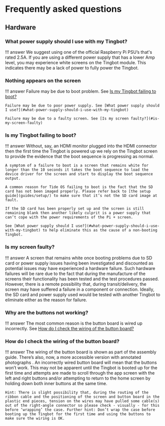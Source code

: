 # Frequently asked questions

## Hardware

### What power supply should I use with my Tingbot?

!!! answer
    We suggest using one of the official Raspberry Pi PSU’s that's rated
    2.5A. If you are using a different power supply that has a lower Amp
    level, you may experience white screens on the Tingbot module. This
    indicates there may be a lack of power to fully power the Tingbot. 

### Nothing appears on the screen

!!! answer
    Failure may be due to boot problem. See [Is my Tingbot failing to boot?](#is-my-tingbot-failing-to-boot)

    Failure may be due to poor power supply. See [What power supply should I use?](#what-power-supply-should-i-use-with-my-tingbot)

    Failure may be due to a faulty screen. See [Is my screen faulty?](#is-my-screen-faulty)

### Is my Tingbot failing to boot?

!!! answer
    Without, say, an HDMI monitor plugged into the HDMI connector then the first time the Tingbot is powered up we rely on the Tingbot screen to provide the evidence that the boot sequence is progressing as normal.

    A symptom of a failure to boot is a screen that remains white for longer than the 10 seconds it takes the boot sequence to load the device driver for the screen and start to display the boot sequence output.

    A common reason for Tide OS failing to boot is the fact that the SD card has not been imaged properly. Please refer back to [the setup guide](guides/setup/) to make sure that it’s not the SD card image at fault.

    If the SD card has been properly set up and the screen is still remaining blank then another likely culprit is a power supply that can’t cope with the power requirements of the Pi + screen.

    See [What power supply should I use?](#what-power-supply-should-i-use-with-my-tingbot) to help eliminate this as the cause of a non-booting Tingbot.

### Is my screen faulty?

!!! answer
    A screen that remains white once booting problems due to SD card or power supply issues having been investigated and discounted as potential issues may have experienced a hardware failure. Such hardware failures will be rare due to the fact that during the manufacture of the screens their functionality has been tested and the test procedures passed. However, there is a remote possibility that, during transit/delivery, the screen may have suffered a failure in a component or connection. Ideally, the SD card and power supply used would be tested with another Tingbot to eliminate either as the reason for failure.


### Why are the buttons not working?

!!! answer
    The most common reason is the button board is wired up incorrectly. See [How do I check the wiring of the button board?](#how-do-i-check-the-wiring-of-the-button-board)

### How do I check the wiring of the button board?

!!! answer
    The wiring of the button board is shown as part of the assembly guide. There’s also, now, a more accessible version with annotated photographs <insert link here>. An incorrectly wired button board will mean that the buttons won’t work. This may not be apparent until the Tingbot is booted up for the first time and attempts are made to scroll through the app screen with the left and right buttons and/or attempting to return to the home screen by holding down both inner buttons at the same time.  
    
    Hint: There is slight possibility that, during the routing of the ribbon cable and the positioning of the screen and button board in the plastic end pieces, tension on the wires may have pulled some cable(s) out of the right-angle connector so please check - visually - for this before ‘wrapping’ the case. Further hint: Don’t wrap the case before booting up the Tingbot for the first time and using the buttons to make sure the wiring is OK.


<style>
    .admonition.answer .admonition-title {
        display: none;
    }
    h3 {
        cursor: pointer;
    }
    h3 + .admonition.answer {
        display: none;
    }
    h3.open + .admonition.answer {
        display: block;
    }
    .faq-disclosure {
        margin-right: 4px;
        min-width: 15px;
    }
</style>

<script>
    $('h3').prepend($('<i class="faq-disclosure fa fa-caret-right" aria-hidden="true"></i>'))

    function updateCaret(el) {
        if ($(el).hasClass('open')) {
            $('.faq-disclosure', el).removeClass('fa-caret-right');
            $('.faq-disclosure', el).addClass('fa-caret-down');
        } else {
            $('.faq-disclosure', el).removeClass('fa-caret-down');
            $('.faq-disclosure', el).addClass('fa-caret-right');
        }
    }

    function openTargetedQuestion() {
        $('.open').removeClass('open').each(updateCaret);

        $(location.hash).addClass('open');
        updateCaret($(location.hash)[0]);
    }

    window.addEventListener("hashchange", openTargetedQuestion, false);

    if (location.hash) {
        openTargetedQuestion();
    }

    $('h3').click(function () {
        location.hash = this.id;
    });
</script>
